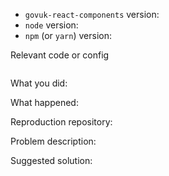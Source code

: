 <!--
Thanks for your interest in the project. I appreciate bugs filed and PRs submitted!
Please make sure that you are familiar with and follow the Code of Conduct for
this project (found in the CODE_OF_CONDUCT.md file).

Please fill out this template with all the relevant information so we can
understand what's going on and fix the issue.

-->

* `govuk-react-components` version:
* `node` version:
* `npm` (or `yarn`) version:

Relevant code or config

```javascript
```

What you did:

What happened:

<!-- Please provide the full error message/screenshots/anything -->

Reproduction repository:

<!--
If possible, please create a repository that reproduces the issue with the
minimal amount of code possible.
-->

Problem description:

Suggested solution:
